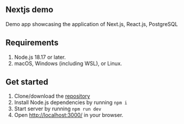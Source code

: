 ## Nextjs demo

Demo app showcasing the application of Next.js, React.js, PostgreSQL

## Requirements

1. Node.js 18.17 or later.
2. macOS, Windows (including WSL), or Linux.

## Get started

1. Clone/download the [repository](https://github.com/js-d-coder/nextjs-demo)
2. Install Node.js dependencies by running `npm i`
3. Start server by running `npm run dev`
4. Open [http://localhost:3000/](http://localhost:3000/) in your browser.
